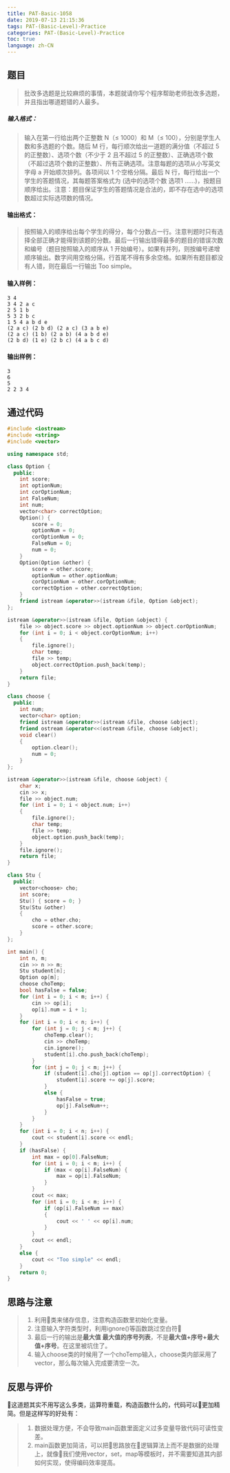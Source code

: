 ```yaml
---
title: PAT-Basic-1058
date: 2019-07-13 21:15:36
tags: PAT-(Basic-Level)-Practice
categories: PAT-(Basic-Level)-Practice
toc: true
language: zh-CN
---
```


## 题目
>批改多选题是比较麻烦的事情，本题就请你写个程序帮助老师批改多选题，并且指出哪道题错的人最多。
##### 输入格式：
>输入在第一行给出两个正整数 N（≤ 1000）和 M（≤ 100），分别是学生人数和多选题的个数。随后 M 行，每行顺次给出一道题的满分值（不超过 5 的正整数）、选项个数（不少于 2 且不超过 5 的正整数）、正确选项个数（不超过选项个数的正整数）、所有正确选项。注意每题的选项从小写英文字母 a 开始顺次排列。各项间以 1 个空格分隔。最后 N 行，每行给出一个学生的答题情况，其每题答案格式为 (选中的选项个数 选项1 ……)，按题目顺序给出。注意：题目保证学生的答题情况是合法的，即不存在选中的选项数超过实际选项数的情况。
#### 输出格式：
>按照输入的顺序给出每个学生的得分，每个分数占一行。注意判题时只有选择全部正确才能得到该题的分数。最后一行输出错得最多的题目的错误次数和编号（题目按照输入的顺序从 1 开始编号）。如果有并列，则按编号递增顺序输出。数字间用空格分隔，行首尾不得有多余空格。如果所有题目都没有人错，则在最后一行输出 Too simple。
#### 输入样例：
    3 4 
    3 4 2 a c
    2 5 1 b
    5 3 2 b c
    1 5 4 a b d e
    (2 a c) (2 b d) (2 a c) (3 a b e)
    (2 a c) (1 b) (2 a b) (4 a b d e)
    (2 b d) (1 e) (2 b c) (4 a b c d)
#### 输出样例：
    3
    6
    5
    2 2 3 4
## 通过代码
```c++
#include <iostream>
#include <string>
#include <vector>

using namespace std;

class Option {
  public:
    int score;
    int optionNum;
    int corOptionNum;
    int FalseNum;
    int num;
    vector<char> correctOption;
    Option() {
        score = 0;
        optionNum = 0;
        corOptionNum = 0;
        FalseNum = 0;
        num = 0;
    }
    Option(Option &other) {
        score = other.score;
        optionNum = other.optionNum;
        corOptionNum = other.corOptionNum;
        correctOption = other.correctOption;
    }
    friend istream &operator>>(istream &file, Option &object);
};

istream &operator>>(istream &file, Option &object) {
    file >> object.score >> object.optionNum >> object.corOptionNum;
    for (int i = 0; i < object.corOptionNum; i++)
    {
        file.ignore();
        char temp;
        file >> temp;
        object.correctOption.push_back(temp);
    }
    return file;
}

class choose {
  public:
    int num;
    vector<char> option;
    friend istream &operator>>(istream &file, choose &object);
    friend ostream &operator<<(ostream &file, choose &object);
    void clear()
    {
        option.clear();
        num = 0;
    }
};

istream &operator>>(istream &file, choose &object) {
    char x;
    cin >> x;
    file >> object.num;
    for (int i = 0; i < object.num; i++)
    {
        file.ignore();
        char temp;
        file >> temp;
        object.option.push_back(temp);
    }
    file.ignore();
    return file;
}

class Stu {
  public:
    vector<choose> cho;
    int score;
    Stu() { score = 0; }
    Stu(Stu &other)
    {
        cho = other.cho;
        score = other.score;
    }
};

int main() {
    int n, m;
    cin >> n >> m;
    Stu student[n];
    Option op[m];
    choose choTemp;
    bool hasFalse = false;
    for (int i = 0; i < m; i++) {
        cin >> op[i];
        op[i].num = i + 1;
    }
    for (int i = 0; i < n; i++) {
        for (int j = 0; j < m; j++) {
            choTemp.clear();
            cin >> choTemp;
            cin.ignore();
            student[i].cho.push_back(choTemp);
        }
        for (int j = 0; j < m; j++) {
            if (student[i].cho[j].option == op[j].correctOption) {
                student[i].score += op[j].score;
            }
            else {
                hasFalse = true;
                op[j].FalseNum++;
            }
        }
    }
    for (int i = 0; i < n; i++) {
        cout << student[i].score << endl;
    }
    if (hasFalse) {
        int max = op[0].FalseNum;
        for (int i = 0; i < m; i++) {
            if (max < op[i].FalseNum) {
                max = op[i].FalseNum;
            }
        }
        cout << max;
        for (int i = 0; i < m; i++) {
            if (op[i].FalseNum == max)
            {
                cout << ' ' << op[i].num;
            }
        }
        cout << endl;
    }
    else {
        cout << "Too simple" << endl;
    }
    return 0;
}
```

## 思路与注意
>1. 利用类来储存信息，注意构造函数里初始化变量。
>2. 注意输入字符类型时，利用ignore()等函数跳过空白符
>3. 最后一行的输出是**最大值 最大值的序号列表**，不是**最大值+序号+最大值+序号**。在这里被坑住了。
>4. 输入choose类的时候用了一个choTemp输入，choose类内部采用了vector，那么每次输入完成要清空一次。
## 反思与评价
这道题其实不用写这么多类，运算符重载，构造函数什么的，代码可以更加精简。但是这样写的好处有：
>1. 数据处理方便，不会导致main函数里面定义过多变量导致代码可读性变差。
>2. main函数更加简洁，可以把思路放在逻辑算法上而不是数据的处理上，就像我们使用vector，set，map等模板时，并不需要知道其内部如何实现，使得编码效率提高。
